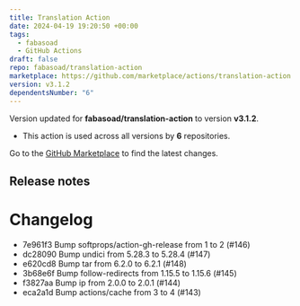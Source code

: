 ```yaml
---
title: Translation Action
date: 2024-04-19 19:20:50 +00:00
tags:
  - fabasoad
  - GitHub Actions
draft: false
repo: fabasoad/translation-action
marketplace: https://github.com/marketplace/actions/translation-action
version: v3.1.2
dependentsNumber: "6"
---
```



Version updated for **fabasoad/translation-action** to version **v3.1.2**.
- This action is used across all versions by **6** repositories.

Go to the [GitHub Marketplace](https://github.com/marketplace/actions/translation-action) to find the latest changes.

## Release notes

# Changelog

- 7e961f3 Bump softprops/action-gh-release from 1 to 2 (#146)
- dc28090 Bump undici from 5.28.3 to 5.28.4 (#147)
- e620cd8 Bump tar from 6.2.0 to 6.2.1 (#148)
- 3b68e6f Bump follow-redirects from 1.15.5 to 1.15.6 (#145)
- f3827aa Bump ip from 2.0.0 to 2.0.1 (#144)
- eca2a1d Bump actions/cache from 3 to 4 (#143)

